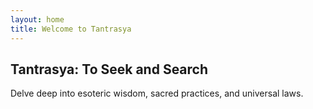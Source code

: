 ```yaml
---
layout: home
title: Welcome to Tantrasya
---
```


<div class="home-intro">
  <h2>Tantrasya: To Seek and Search</h2>
  <p>Delve deep into esoteric wisdom, sacred practices, and universal laws.</p>
</div>
